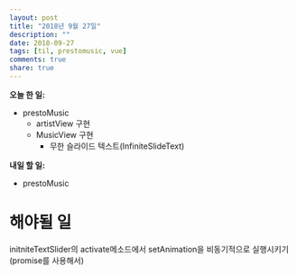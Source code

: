 ```yaml
---
layout: post
title: "2018년 9월 27일"
description: ""
date: 2018-09-27
tags: [til, prestomusic, vue]
comments: true
share: true
---
```


**오늘 한 일:**

* prestoMusic
  * artistView 구현
  * MusicView 구현
    * 무한 슬라이드 텍스트(InfiniteSlideText)

**내일 할 일:**

* prestoMusic

# 해야될 일

initniteTextSlider의 activate메소드에서 setAnimation을 비동기적으로 실행시키기(promise를 사용해서)
